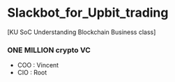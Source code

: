 # Slackbot_for_Upbit_trading
[KU SoC Understanding Blockchain Business class]
### ONE MILLION crypto VC
- COO : Vincent
- CIO : Root
